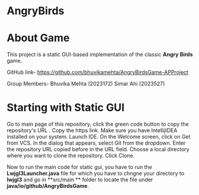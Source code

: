 # AngryBirds

# About Game
This project is a static GUI-based implementation of the classic **Angry Birds** game. 

GitHub link- https://github.com/bhuvikamehta/AngryBirdsGame-APProject

Group Members-
Bhuvika Mehta (2023172)
Simar Ahi (2023527)

# Starting with Static GUI
Go to main page of this repository, click the green code button to copy the repository's URL . Copy the https link. Make sure you have IntellijIDEA installed on your system. Launch IDE. On the Welcome screen, click on Get from VCS. In the dialog that appears, select Git from the dropdown. Enter the repository URL copied before in the URL field. Choose a local directory where you want to clone the repository. Click Clone.

Now to run the main code for static gui, you have to run the **Lwjgl3Launcher.java** file for which you have to chngne your directory to **lwjgl3** and go in **src/main ** folder to locate the file under **java/io/github/AngryBirdsGame**. 
